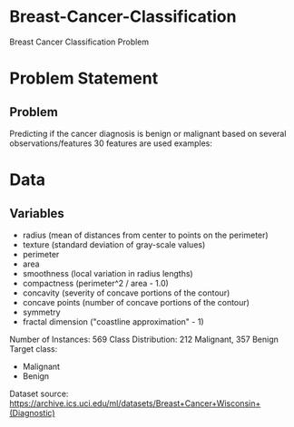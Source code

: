# Breast-Cancer-Classification
Breast Cancer Classification Problem

# Problem Statement
## Problem
Predicting if the cancer diagnosis is benign or malignant based on several observations/features
30 features are used examples:

# Data
## Variables
  - radius (mean of distances from center to points on the perimeter)
  - texture (standard deviation of gray-scale values)
  - perimeter
  - area
  - smoothness (local variation in radius lengths)
  - compactness (perimeter^2 / area - 1.0)
  - concavity (severity of concave portions of the contour)
  - concave points (number of concave portions of the contour)
  - symmetry 
  - fractal dimension ("coastline approximation" - 1)   
  
Number of Instances: 569
Class Distribution: 212 Malignant, 357 Benign
Target class:
   - Malignant
   - Benign
   
 Dataset source: https://archive.ics.uci.edu/ml/datasets/Breast+Cancer+Wisconsin+(Diagnostic)
